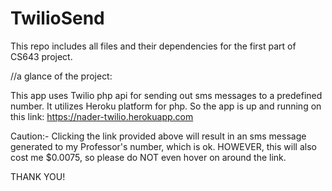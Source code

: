 # TwilioSend

This repo includes all files and their dependencies for the first part of CS643 project.

//a glance of the project:

This app uses Twilio php api for sending out sms messages to a predefined number. It utilizes Heroku platform for php. So
the app is up and running on this link: https://nader-twilio.herokuapp.com

Caution:- Clicking the link provided above will result in an sms message generated to my Professor's number, which is ok.
HOWEVER, this will also cost me $0.0075, so please do NOT even hover on around the link.

THANK YOU! 
